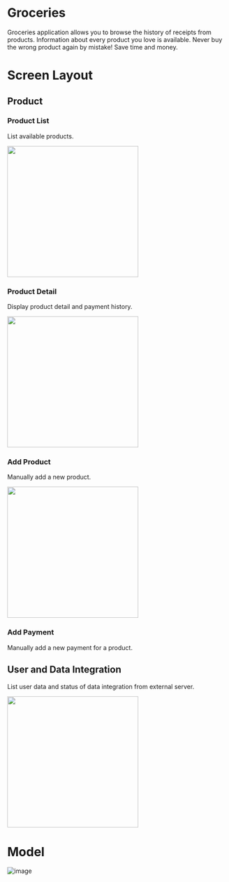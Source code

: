 # Groceries

Groceries application allows you to browse the history of receipts from products. Information about every product you love is available. Never buy the wrong product again by mistake! Save time and money.

# Screen Layout
## Product

### Product List
List available products.

<img src="https://user-images.githubusercontent.com/595430/72558681-f45e9f80-3881-11ea-9e2e-7f44b8a3a952.png" width="300">

###  Product Detail
Display product detail and payment history.

<img src="https://user-images.githubusercontent.com/595430/72559473-a21e7e00-3883-11ea-9fe7-86e4abc6134b.png" width="300">

### Add Product 
Manually add a new product.

<img src="https://user-images.githubusercontent.com/595430/72558740-122c0480-3882-11ea-99cb-4c380703ed1d.png" width="300">

### Add Payment

Manually add a new payment for a product.

## User and Data Integration

List user data and status of data integration from external server.

<img src="https://user-images.githubusercontent.com/595430/72558708-02acbb80-3882-11ea-9630-3862f0278bbc.png" width="300">



# Model

![image](https://user-images.githubusercontent.com/595430/72612641-1b61b380-390c-11ea-8a8c-62bc8019d3d0.png)
